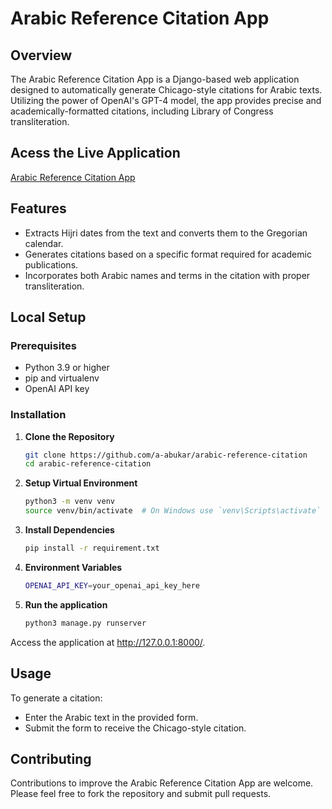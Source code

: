 # Arabic Reference Citation App

## Overview
The Arabic Reference Citation App is a Django-based web application designed to automatically generate Chicago-style citations for Arabic texts. Utilizing the power of OpenAI's GPT-4 model, the app provides precise and academically-formatted citations, including Library of Congress transliteration.


## Acess the Live Application

[Arabic Reference Citation App](http://3.10.219.115:8000/)

## Features
- Extracts Hijri dates from the text and converts them to the Gregorian calendar.
- Generates citations based on a specific format required for academic publications.
- Incorporates both Arabic names and terms in the citation with proper transliteration.

## Local Setup

### Prerequisites
- Python 3.9 or higher
- pip and virtualenv
- OpenAI API key

### Installation

1. **Clone the Repository**
   ```bash
   git clone https://github.com/a-abukar/arabic-reference-citation
   cd arabic-reference-citation
    ```

2. **Setup Virtual Environment**
    ```bash
    python3 -m venv venv
    source venv/bin/activate  # On Windows use `venv\Scripts\activate`
    ```

3. **Install Dependencies**
    ```bash
    pip install -r requirement.txt
    ```

4. **Environment Variables**
    ```bash
    OPENAI_API_KEY=your_openai_api_key_here
    ```

5. **Run the application**
    ```bash
    python3 manage.py runserver
    ```

Access the application at http://127.0.0.1:8000/.

## Usage

To generate a citation:

- Enter the Arabic text in the provided form.
- Submit the form to receive the Chicago-style citation.

## Contributing

Contributions to improve the Arabic Reference Citation App are welcome. Please feel free to fork the repository and submit pull requests.


